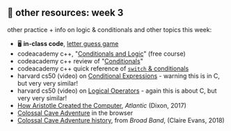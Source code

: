 ## 🤖 other resources: week 3

other practice + info on logic & conditionals and other topics this week:
- 🖥️ **in-class code**, [letter guess game](https://replit.com/@mab253/letter-guess#main.cpp)
- codeacademy c++, "[Conditionals and Logic](https://www.codecademy.com/courses/learn-c-plus-plus/lessons/cpp-conditionals-and-logic/exercises/introduction)" (free course)
- codeacademy c++ review of "[Conditionals](https://www.codecademy.com/courses/learn-c-plus-plus/lessons/cpp-conditionals-and-logic/exercises/review)"
- codeacademy c++ quick reference of [`switch` & conditionals](https://www.codecademy.com/resources/docs/cpp/conditionals)
- harvard cs50 (video) on [Conditional Expressions](https://video.cs50.io/1wsaV5nVC7g) - warning this is in C, but very very similar!
- harvard cs50 (video) on [Logical Operators](https://video.cs50.io/f1xZf4iJDWE) - again this is about C, but very very similar!
- [How Aristotle Created the Computer](https://www.theatlantic.com/technology/archive/2017/03/aristotle-computer/518697/), _Atlantic_ (Dixon, 2017)
- [Colossal Cave Adventure](https://grack.com/demos/adventure/) in the browser
- [Colossal Cave Adventure history](https://onezero.medium.com/the-woman-who-inspired-one-of-the-first-hit-video-games-by-mapping-the-worlds-longest-cave-ef572ccde6d2), from _Broad Band_, (Claire Evans, 2018)
